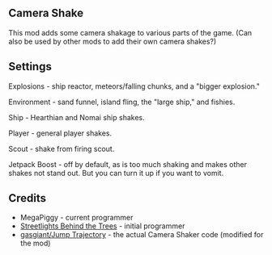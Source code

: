 ## Camera Shake
This mod adds some camera shakage to various parts of the game.
(Can also be used by other mods to add their own camera shakes?)

## Settings
Explosions - ship reactor, meteors/falling chunks, and a "bigger explosion."

Environment - sand funnel, island fling, the "large ship," and fishies.

Ship - Hearthian and Nomai ship shakes.

Player - general player shakes.

Scout - shake from firing scout.

Jetpack Boost - off by default, as is too much shaking and makes other shakes not stand out. But you can turn it up if you want to vomit.

## Credits
- MegaPiggy - current programmer
- [Streetlights Behind the Trees](https://github.com/StreetlightsBehindTheTrees) - initial programmer
- [gasgiant/Jump Trajectory](https://github.com/gasgiant/Camera-Shake) - the actual Camera Shaker code (modified for the mod)